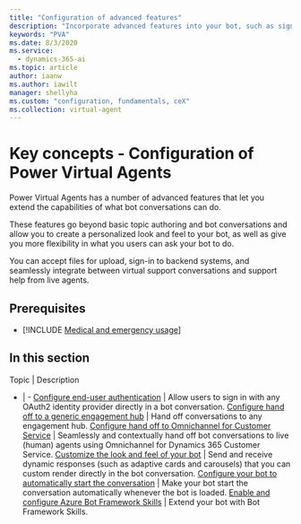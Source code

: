 ```yaml
---
title: "Configuration of advanced features"
description: "Incorporate advanced features into your bot, such as sign-in, live agent transfer, custom appearances, dynamic cards, and file uploads."
keywords: "PVA"
ms.date: 8/3/2020
ms.service:
  - dynamics-365-ai
ms.topic: article
author: iaanw
ms.author: iawilt
manager: shellyha
ms.custom: "configuration, fundamentals, ceX"
ms.collection: virtual-agent
---
```


# Key concepts - Configuration of Power Virtual Agents

Power Virtual Agents has a number of advanced features that let you extend the capabilities of what bot conversations can do.

These features go beyond basic topic authoring and bot conversations and allow you to create a personalized look and feel to your bot, as well as give you more flexibility in what you users can ask your bot to do. 

You can accept files for upload, sign-in to backend systems, and seamlessly integrate between virtual support conversations and support help from live agents.


## Prerequisites

- [!INCLUDE [Medical and emergency usage](includes/pva-usage-limitations-teams.md)]



## In this section

Topic | Description
- | -
[Configure end-user authentication](configuration-end-user-authentication-teams.md) | Allow users to sign in with any OAuth2 identity provider directly in a bot conversation.
[Configure hand off to a generic engagement hub](configure-generic-handoff-teams.md) | Hand off conversations to any engagement hub.
[Configure hand off to Omnichannel for Customer Service](configuration-hand-off-omnichannel-teams.md) | Seamlessly and contextually hand off bot conversations to live (human) agents using Omnichannel for Dynamics 365 Customer Service.
[Customize the look and feel of your bot](customize-default-canvas-teams.md) | Send and receive dynamic responses (such as adaptive cards and carousels) that you can custom render directly in the bot conversation.
[Configure your bot to automatically start the conversation](configure-bot-greeting-teams.md) | Make your bot start the conversation automatically whenever the bot is loaded.
[Enable and configure Azure Bot Framework Skills](configuration-add-skills-teams.md) | Extend your bot with Bot Framework Skills.
